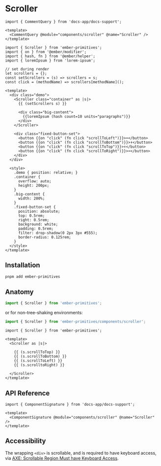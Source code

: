 # Scroller

```gjs live no-shadow
import { CommentQuery } from 'docs-app/docs-support';

<template>
  <CommentQuery @module="components/scroller" @name="Scroller" />
</template>
```


<div class="featured-demo">

```gjs live preview no-shadow
import { Scroller } from 'ember-primitives';
import { on } from '@ember/modifier';
import { hash, fn } from '@ember/helper';
import { loremIpsum } from 'lorem-ipsum';

// set during render
let scrollers = {};
const setScrollers = (s) => scrollers = s;
const click = (methodName) => scrollers[methodName]();

<template>
  <div class="demo">
    <Scroller class="container" as |s|>
      {{ (setScrollers s) }}

      <div class="big-content">
        {{loremIpsum (hash count=10 units="paragraphs")}}
      </div>
    </Scroller>

    <div class="fixed-button-set">
      <button {{on "click" (fn click "scrollToLeft")}}>⬅️</button>
      <button {{on "click" (fn click "scrollToBottom")}}>⬇️</button>
      <button {{on "click" (fn click "scrollToTop")}}>⬆️</button>
      <button {{on "click" (fn click "scrollToRight")}}>➡️</button>
    </div>
  </div>

  <style>
    .demo { position: relative; }
    .container {
      overflow: auto;
      height: 200px;
    } 
    .big-content {
      width: 200%;
    }
    .fixed-button-set {
      position: absolute;
      top: 0.5rem;
      right: 0.5rem;
      background: white;
      padding: 0.5rem;
      filter: drop-shadow(0 2px 3px #555);
      border-radius: 0.125rem;
    }
  </style>
</template>
```

</div>

## Installation

```bash
pnpm add ember-primitives
```

## Anatomy

```js 
import { Scroller } from 'ember-primitives';
```

or for non-tree-shaking environments:
```js 
import { Scroller } from 'ember-primitives/components/scroller';
```


```gjs 
import { Scroller } from 'ember-primitives';

<template>
  <Scroller as |s|>

    {{ (s.scrollToTop) }}
    {{ (s.scrollToBottom) }}
    {{ (s.scrollToLeft) }}
    {{ (s.scrolltoRight) }}

  </Scroller>
</template>
```

## API Reference

```gjs live no-shadow
import { ComponentSignature } from 'docs-app/docs-support';

<template>
  <ComponentSignature @module="components/scroller" @name="Scroller" />
</template>
```

## Accessibility

The wrapping `<div>` is scrollable, and is required to have keyboard access, via [AXE: Scrollable Region Must have Keyboard Access](https://dequeuniversity.com/rules/axe/4.8/scrollable-region-focusable?application=axeAPI).
